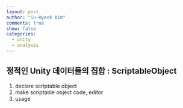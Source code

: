 ```yaml
---
layout: post
author: "Su-Hyeok Kim"
comments: true
show: false
categories:
  - unity
  - analysis
---
```


## 정적인 Unity 데이터들의 집합 : ScriptableObject

1. declare scriptable object
2. make scriptable object code, editor
3. usage
